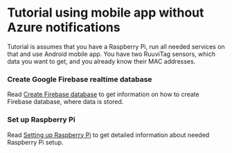 # Tutorial using mobile app without Azure notifications
Tutorial is assumes that you have a Raspberry Pi, run all needed services on that and use Android mobile app. You have two RuuviTag sensors, which data you want to get, and you already know their MAC addresses. 

### Create Google Firebase realtime database
Read [Create Firebase database](CreateFirebaseDatabase.md) to get information on how to create Firebase database, where data is stored.

### Set up Raspberry Pi
Read [Setting up Raspberry Pi](SettingUpRaspberryPi.md) to get detailed information about needed Raspberry Pi setup.
